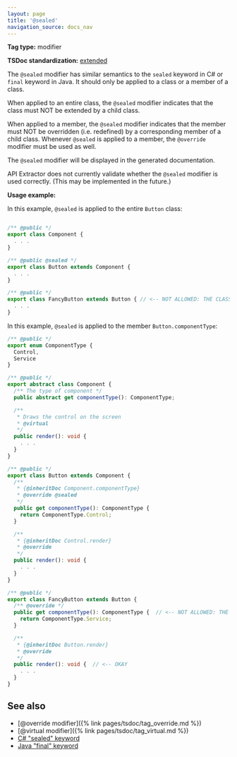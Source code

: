 ```yaml
---
layout: page
title: '@sealed'
navigation_source: docs_nav
---
```


**Tag type:** modifier

**TSDoc standardization:** [extended](
https://github.com/microsoft/tsdoc/blob/master/tsdoc/src/details/Standardization.ts)

The `@sealed` modifier has similar semantics to the `sealed` keyword in C# or `final` keyword in Java.
It should only be applied to a class or a member of a class.

When applied to an entire class, the `@sealed` modifier indicates that the class must NOT be extended by a child class.

When applied to a member, the `@sealed` modifier indicates that the member must NOT be overridden (i.e. redefined)
by a corresponding member of a child class.  Whenever `@sealed` is applied to a member, the `@override` modifier must
be used as well.

The `@sealed` modifier will be displayed in the generated documentation.

API Extractor does not currently validate whether the `@sealed` modifier is used correctly.  (This may be implemented
in the future.)

**Usage example:**

In this example, `@sealed` is applied to the entire `Button` class:

```ts

/** @public */
export class Component {
  . . .
}

/** @public @sealed */
export class Button extends Component {
  . . .
}

/** @public */
export class FancyButton extends Button { // <-- NOT ALLOWED: THE CLASS IS SEALED
  . . .
}
```

In this example, `@sealed` is applied to the member `Button.componentType`:

```ts
/** @public */
export enum ComponentType {
  Control,
  Service
}

/** @public */
export abstract class Component {
  /** The type of component */
  public abstract get componentType(): ComponentType;

  /**
   * Draws the control on the screen
   * @virtual
   */
  public render(): void {
    . . .
  }
}

/** @public */
export class Button extends Component {
  /**
   * {@inheritDoc Component.componentType}
   * @override @sealed
   */
  public get componentType(): ComponentType {
    return ComponentType.Control;
  }

  /**
   * {@inheritDoc Control.render}
   * @override
   */
  public render(): void {
    . . .
  }
}

/** @public */
export class FancyButton extends Button {
  /** @override */
  public get componentType(): ComponentType {  // <-- NOT ALLOWED: THE MEMBER IS SEALED
    return ComponentType.Service;
  }

  /**
   * {@inheritDoc Button.render}
   * @override
   */
  public render(): void {  // <-- OKAY
    . . .
  }
}
```

## See also

- [@override modifier]({% link pages/tsdoc/tag_override.md %})
- [@virtual modifier]({% link pages/tsdoc/tag_virtual.md %})
- [C# "sealed" keyword](https://docs.microsoft.com/en-us/dotnet/csharp/language-reference/keywords/sealed)
- [Java "final" keyword](https://en.wikipedia.org/wiki/Final_(Java))
